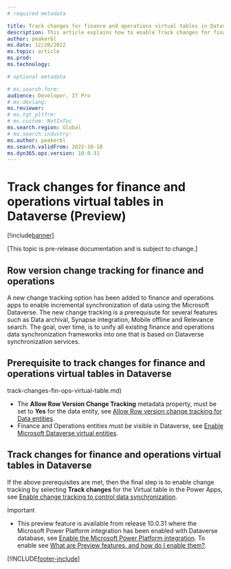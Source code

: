 ```yaml
---
# required metadata

title: Track changes for finance and operations virtual tables in Dataverse (Preview)
description: This article explains how to enable Track changes for finance and operations virtual tables in Microsoft Dataverse.
author: peakerbl
ms.date: 12/20/2022
ms.topic: article
ms.prod:
ms.technology: 

# optional metadata

# ms.search.form:
audience: Developer, IT Pro
# ms.devlang: 
ms.reviewer: 
# ms.tgt_pltfrm: 
# ms.custom: NotInToc
ms.search.region: Global
# ms.search.industry:
ms.author: peakerbl
ms.search.validFrom: 2022-10-10
ms.dyn365.ops.version: 10.0.31
---
```


# Track changes for finance and operations virtual tables in Dataverse (Preview) 

[!include[banner](../includes/banner.md)]

[This topic is pre-release documentation and is subject to change.]

## Row version change tracking for finance and operations

A new change tracking option has been added to finance and operations apps to enable incremental synchronization of data using the Microsoft Dataverse. The new change tracking is a prerequisute for several features such as Data archival, Synapse integration, Mobile offline and Relevance search. The goal, over time, is to unify all existing finance and operations data synchronization frameworks into one that is based on Dataverse synchronization services.

## Prerequisite to track changes for finance and operations virtual tables in Dataverse 

track-changes-fin-ops-virtual-table.md)
- The **Allow Row Version Change Tracking** metadata property, must be set to **Yes** for the data entity, see [Allow Row version change tracking for Data entities](../data-entities/rowversion-change-track.md).
- Finance and Operations entities must be visible in Dataverse, see [Enable Microsoft Dataverse virtual entities](enable-virtual-entities.md).
 
 ## Track changes for finance and operations virtual tables in Dataverse 

If the above prerequisites are met, then the final step is to enable change tracking by selecting **Track changes** for the Virtual table in the Power Apps, see [Enable change tracking to control data synchronization](/power-platform/admin/enable-change-tracking-control-data-synchronization).

> [!IMPORTANT]
> - This preview feature is available from release 10.0.31 where the Microsoft Power Platform integration has been enabled with Dataverse database, see [Enable the Microsoft Power Platform integration](./enable-power-platform-integration.md). To enable see [What are Preview features, and how do I enable them?](/power-platform/admin/what-are-preview-features-how-do-i-enable-them).

[!INCLUDE[footer-include](../../../includes/footer-banner.md)]
